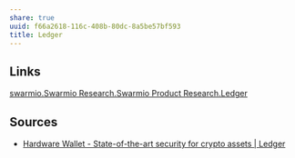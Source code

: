 ```yaml
---
share: true
uuid: f66a2618-116c-408b-80dc-8a5be57bf593
title: Ledger
---
```


## Links

[swarmio.Swarmio Research.Swarmio Product Research.Ledger](/undefined)

## Sources

* [Hardware Wallet - State-of-the-art security for crypto assets | Ledger](https://www.ledger.com/)